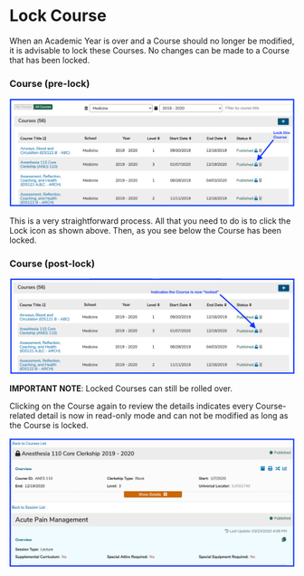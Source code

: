 # Lock Course

When an Academic Year is over and a Course should no longer be modified, it is advisable to lock these Courses. No changes can be made to a Course that has been locked.

### Course \(pre-lock\)

![Pre-lock](../../images/lock_course/lock_crs1.png)

This is a very straightforward process. All that you need to do is to click the Lock icon as shown above. Then, as you see below the Course has been locked.

### Course \(post-lock\)

![Post-lock](../../images/lock_course/lock_crs2.png)

**IMPORTANT NOTE**:  Locked Courses can still be rolled over.

Clicking on the Course again to review the details indicates every Course-related detail is now in read-only mode and can not be modified as long as the Course is locked.

![Read-only mode](../../images/lock_course/lock_crs3.png)

